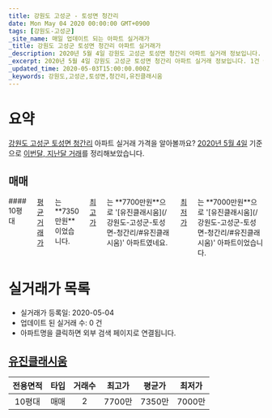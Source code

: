 ```yaml
---
title: 강원도 고성군 - 토성면 청간리
date: Mon May 04 2020 00:00:00 GMT+0900
tags: [강원도-고성군]
_site_name: 매일 업데이트 되는 아파트 실거래가
_title: 강원도 고성군 토성면 청간리 아파트 실거래가
_description: 2020년 5월 4일 강원도 고성군 토성면 청간리 아파트 실거래 정보입니다. 1건 아파트 정보가 있습니다.
_excerpt: 2020년 5월 4일 강원도 고성군 토성면 청간리 아파트 실거래 정보입니다. 1건 아파트 정보가 있습니다.
_updated_time: 2020-05-03T15:00:00.000Z
_keywords: 강원도,고성군,토성면,청간리,유진클래시움
---
```





# 요약
<ins>강원도 고성군 토성면 청간리</ins> 아파트 실거래 가격을 알아볼까요? <ins>2020년 5월 4일</ins> 기준으로 <ins>이번달, 지난달 거래</ins>를 정리해보았습니다.

## 매매
<div class="container">
<div class="twelve columns" markdown="1">
#### 10평대
<ins>평균 거래가</ins>는 **7350만원**이었습니다. <ins>최고가</ins>는 **7700만원**으로 '[유진클래시움](/강원도-고성군-토성면-청간리/#유진클래시움)' 아파트였네요. <ins>최저가</ins>는 **7000만원**으로 '[유진클래시움](/강원도-고성군-토성면-청간리/#유진클래시움)' 아파트이었습니다.
</div>
</div>



# 실거래가 목록
- 실거래가 등록일: 2020-05-04
- 업데이트 된 실거래 수: 0 건
- 아파트명을 클릭하면 외부 검색 페이지로 연결됩니다.

## [유진클래시움](#유진클래시움)

|전용면적|타입|거래수|최고가|평균가|최저가|
|:---:|:---:|:---:|:---:|:---:|:---:|
|10평대|<span class="deal-type-1">매매</span>|2|7700만|7350만|7000만|

<br/>



